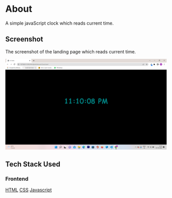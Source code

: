 # About

A simple javaScript clock which reads current time.

## Screenshot

The screenshot of the landing page which reads current time.

![](<Images/2022-10-03%20(8).png>)

## Tech Stack Used

### Frontend

[HTML](https://img.shields.io/badge/html5%20-%23E34F26.svg?&style=for-the-badge&logo=html5&logoColor=white")
[CSS](https://img.shields.io/badge/css3%20-%231572B6.svg?&style=for-the-badge&logo=css3&logoColor=white)
[Javascript](https://img.shields.io/badge/javascript%20-%23323330.svg?&style=for-the-badge&logo=javascript&logoColor=%23F7DF1E)
